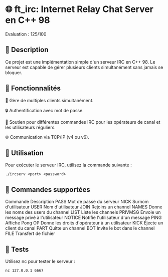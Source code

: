 # 🌐 ft_irc: Internet Relay Chat Server en C++ 98
Evaluation : 125/100

## 📌 Description
Ce projet est une implémentation simple d'un serveur IRC en C++ 98. Le serveur est capable de gérer plusieurs clients simultanément sans jamais se bloquer.

## 🎯 Fonctionnalités
🔄 Gère de multiples clients simultanément.

🔒 Authentification avec mot de passe.

📜 Soutien pour différentes commandes IRC pour les opérateurs de canal et les utilisateurs réguliers.

🌐 Communication via TCP/IP (v4 ou v6).


## 🚀 Utilisation
Pour exécuter le serveur IRC, utilisez la commande suivante :
```
./ircserv <port> <password>
```
## 📖 Commandes supportées
Commande	Description
PASS    Mot de passe du serveur
NICK    Surnom d'utilisateur
USER    Nom d'utilisateur
JOIN    Rejoins un channel
NAMES   Donne les noms des users du channel
LIST    Liste les channels
PRIVMSG Envoie un message privé à l'utilisateur
NOTICE  Notifie l'utilisateur d'un message
PING    Affiche Pong
OP      Donne les droits d'opérateur à un utilisateur
KICK	  Éjecte un client du canal
PART    Quitte un channel
BOT     Invite le bot dans le channel
FILE    Transfert de fichier

## 🧪 Tests
Utilisez nc pour tester le serveur :
```
nc 127.0.0.1 6667
```
